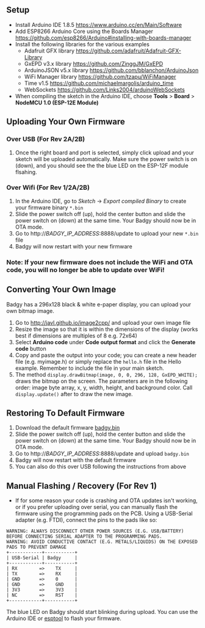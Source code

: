 ## Setup
- Install Arduino IDE 1.8.5 https://www.arduino.cc/en/Main/Software
- Add ESP8266 Arduino Core using the Boards Manager https://github.com/esp8266/Arduino#installing-with-boards-manager
- Install the following libraries for the various examples
    - Adafruit GFX library https://github.com/adafruit/Adafruit-GFX-Library
    - GxEPD v3.x library https://github.com/ZinggJM/GxEPD
    - ArduinoJSON v5.x library https://github.com/bblanchon/ArduinoJson
    - WiFi Manager library https://github.com/tzapu/WiFiManager
    - Time v1.5 https://github.com/michaelmargolis/arduino_time
    - WebSockets https://github.com/Links2004/arduinoWebSockets
- When compiling the sketch in the Arduino IDE, choose **Tools** > **Board** > **NodeMCU 1.0 (ESP-12E Module)**    

## Uploading Your Own Firmware

### Over USB (For Rev 2A/2B)
1. Once the right board and port is selected, simply click upload and your sketch will be uploaded automatically. Make sure the power switch is on (down), and you should see the the blue LED on the ESP-12F module flsahing.

### Over Wifi (For Rev 1/2A/2B)
1. In the Arduino IDE, go to *Sketch* -> *Export compiled Binary* to create your firmware binary `*.bin`
2. Slide the power switch off (up), hold the center button and slide the power switch on (down) at the same time. Your Badgy should now be in OTA mode.
3. Go to http://*BADGY_IP_ADDRESS*:8888/update to upload your new `*.bin` file
4. Badgy will now restart with your new firmware
### Note: If your new firmware does not include the WiFi and OTA code, you will no longer be able to update over WiFi!

## Converting Your Own Image
Badgy has a 296x128 black & white e-paper display, you can upload your own bitmap image.
1. Go to http://javl.github.io/image2cpp/ and upload your own image file
2. Resize the image so that it is within the dimensions of the display (works best if dimensions are multiples of 8 e.g. 72x64)
3. Select **Arduino code** under **Code output format** and click the **Generate code** button
4. Copy and paste the output into your code; you can create a new header file (e.g. myimage.h) or simply replace the ```hello.h``` file in the Hello example. Remember to include the file in your main sketch.
5. The method ```display.drawBitmap(image, 0, 0, 296, 128, GxEPD_WHITE);``` draws the bitmap on the screen. The parameters are in the following order: image byte array, x, y, width, height, and background color. Call ```display.update()``` after to draw the new image.

## Restoring To Default Firmware
1. Download the default firmware [badgy.bin](https://github.com/sqfmi/badgy/raw/master/examples/badgy.bin)
2. Slide the power switch off (up), hold the center button and slide the power switch on (down) at the same time. Your Badgy should now be in OTA mode.
3. Go to http://*BADGY_IP_ADDRESS*:8888/update and upload `badgy.bin`
4. Badgy will now restart with the default firmware
5. You can also do this over USB following the instructions from above

## Manual Flashing / Recovery (For Rev 1)
* If for some reason your code is crashing and OTA updates isn't working, or if you prefer uploading over serial, you can manually flash the firmware using the programming pads on the PCB. Using a USB-Serial adapter (e.g. FTDI), connect the pins to the pads like so:
```
WARNING: ALWAYS DISCONNECT OTHER POWER SOURCES (E.G. USB/BATTERY) BEFORE CONNECTING SERIAL ADAPTER TO THE PROGRAMMING PADS.
WARNING: AVOID CONDUCTIVE CONTACT (E.G. METALS/LIQUIDS) ON THE EXPOSED PADS TO PREVENT DAMAGE
+------------+-----------+
| USB-Serial | Badgy     |
+------------+-----------+
| RX        =>    TX     |
| TX        =>    RX     |
| GND       =>    0      |
| GND       =>    GND    |
| 3V3       =>    3V3    |
| NC        =>    RST    |
+------------+-----------+
```
The blue LED on Badgy should start blinking during upload. You can use the Arduino IDE or [esptool](https://github.com/espressif/esptool) to flash your firmware.
